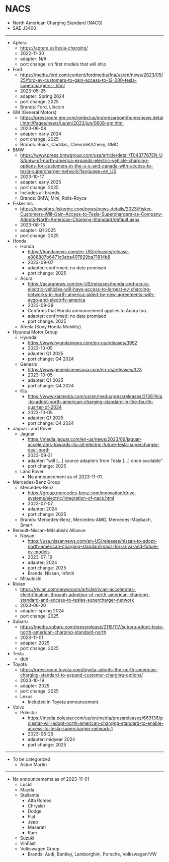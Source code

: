 # NACS

* North American Charging Standard (NACS)
* SAE J3400

---

* Aptera
  * https://aptera.us/tesla-charging/
  * 2022-11-30
  * adapter: N/A
  * port change: on first models that will ship
* Ford
  * https://media.ford.com/content/fordmedia/fna/us/en/news/2023/05/25/ford-ev-customers-to-gain-access-to-12-000-tesla-superchargers--.html
  * 2023-05-25
  * adapter: Spring 2024
  * port change: 2025
  * Brands: Ford, Lincoln
* GM (General Motors)
  * https://pressroom.gm.com/gmbx/us/en/pressroom/home/news.detail.html/Pages/news/us/en/2023/jun/0608-gm.html
  * 2023-06-08
  * adapter: early 2024
  * port change: 2025
  * Brands: Buick, Cadillac, Chevrolet/Chevy,	GMC
* BMW
  * https://www.press.bmwgroup.com/usa/article/detail/T0437767EN_US/bmw-of-north-america-expands-electric-vehicle-charging-options-for-customers-in-the-u-s-and-canada-with-access-to-tesla-supercharger-network?language=en_US
  * 2023-10-17
  * adapter: early 2025
  * port change: 2025
  * Includes all brands.
  * Brands: BMW, Mini, Rolls-Royce
* Fisker Inc.
  * https://investors.fiskerinc.com/news/news-details/2023/Fisker-Customers-Will-Gain-Access-to-Tesla-Superchargers-as-Company-Adopts-North-American-Charging-Standard/default.aspx
  * 2023-08-15
  * adapter: Q1 2025
  * port change: 2025
* Honda
  * Honda
    * https://hondanews.com/en-US/releases/release-e888887b6471c0aba407829ba71814b8
    * 2023-09-07
    * adapter: confirmed; no date promised
    * port change: 2025
  * Acura
    * https://acuranews.com/en-US/releases/honda-and-acura-electric-vehicles-will-have-access-to-largest-ev-charging-networks-in-north-america-aided-by-new-agreements-with-evgo-and-electrify-america
    * 2023-09-28
    * Confirms that Honda announcement applies to Acura too.
    * adapter: confirmed; no date promised
    * port change: 2025
  * Afeela (Sony Honda Mobility)
* Hyundai Motor Group
  * Hyundai
    * https://www.hyundainews.com/en-us/releases/3952
    * 2023-10-05
    * adapter: Q1 2025
    * port change: Q4 2024
  * Genesis
    * https://www.genesisnewsusa.com/en-us/releases/323
    * 2023-10-05
    * adapter: Q1 2025
    * port change: Q4 2024
  * Kia
    * https://www.kiamedia.com/us/en/media/pressreleases/21261/kia-to-adopt-north-american-charging-standard-in-the-fourth-quarter-of-2024
    * 2023-10-05
    * adapter: Q1 2025
    * port change: Q4 2024
* Jaguar Land Rover
  * Jaguar
    * https://media.jaguar.com/en-us/news/2023/09/jaguar-accelerates-towards-its-all-electric-future-tesla-supercharger-deal-north
    * 2023-09-21
    * adapter: "will [...] source adapters from Tesla [...] once available"
    * port change: 2025
  * Land Rover
    * No announcement as of 2023-11-01.
* Mercedes-Benz Group
  * Mercedes-Benz
    * https://group.mercedes-benz.com/innovation/drive-systems/electric/integration-of-nacs.html
    * 2023-07-07
    * adapter: 2024
    * port change: 2025
  * Brands: Mercedes-Benz, Mercedes-AMG, Mercedes-Maybach, Smart
* Renault–Nissan–Mitsubishi Alliance
  * Nissan
    * https://usa.nissannews.com/en-US/releases/nissan-to-adopt-north-american-charging-standard-nacs-for-ariya-and-future-ev-models
    * 2023-07-19
    * adapter: 2024
    * port change: 2025
    * Brands: Nissan, Infiniti
  * Mitsubishi
* Rivian
  * https://rivian.com/newsroom/article/rivian-accelerates-electrification-through-adoption-of-north-american-charging-standard-and-access-to-teslas-supercharger-network
  * 2023-06-20
  * adapter: spring 2024
  * port change: 2025
* Subaru
  * https://media.subaru.com/pressrelease/2115/117/subaru-adopt-tesla-north-american-charging-standard-north
  * 2023-11-01
  * adapter: 2025
  * port change: 2025
* Tesla
  * duh
* Toyota
  * https://pressroom.toyota.com/toyota-adopts-the-north-american-charging-standard-to-expand-customer-charging-options/
  * 2023-10-19
  * adapter: 2025
  * port change: 2025
  * Lexus
    * Included in Toyota announcement.
* Volvo
  * Polestar
    * https://media.polestar.com/us/en/media/pressreleases/669136/polestar-will-adopt-north-american-charging-standard-to-enable-access-to-tesla-supercharger-network-1
    * 2023-06-29
    * adapter: midyear 2024
    * port change: 2025

---

* To be categorized
  * Aston Martin
  

---

* No announcements as of 2023-11-01
  * Lucid
  * Mazda
  * Stellantis
    * Alfa Romeo
    * Chrysler
    * Dodge
    * Fiat
    * Jeep
    * Maserati
    * Ram
  * Suzuki
  * VinFast
  * Volkswagen Group
    * Brands: Audi, Bentley, Lamborghini, Porsche, Volkswagen/VW
